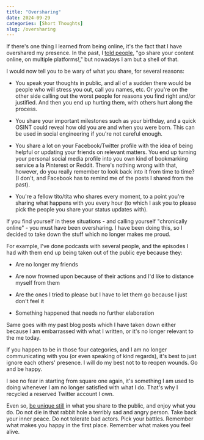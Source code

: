 ```yaml
---
title: "Oversharing"
date: 2024-09-29
categories: [Short Thoughts]
slug: /oversharing
---
```


If there's one thing I learned from being online, it's the fact that I have overshared my presence. In the past, I [told people](https://speakerdeck.com/jayagonoy/sharing-beyond-your-blog), "go share your content online, on multiple platforms!," but nowadays I am but a shell of that.

I would now tell you to be wary of what you share, for several reasons:

- You speak your thoughts in public, and all of a sudden there would be people who will stress you out, call you names, etc. Or you're on the other side calling out the worst people for reasons you find right and/or justified. And then you end up hurting them, with others hurt along the process.

- You share your important milestones such as your birthday, and a quick OSINT could reveal how old you are and when you were born. This can be used in social engineering if you're not careful enough.

- You share a lot on your Facebook/Twitter profile with the idea of being helpful or updating your friends on relevant matters. You end up turning your personal social media profile into you own kind of bookmarking service a la Pinterest or Reddit. There's nothing wrong with that, however, do you really remember to look back into it from time to time? (I don't, and Facebook has to remind me of the posts I shared from the past).

- You're a fellow tito/tita who shares every moment, to a point you're sharing what happens with you every hour (to which I ask you to please pick the people you share your status updates with).

If you find yourself in these situations - and calling yourself "chronically online" - you must have been oversharing. I have been doing this, so I decided to take down the stuff which no longer makes me proud.

For example, I've done podcasts with several people, and the episodes I had with them end up being taken out of the public eye because they:

- Are no longer my friends

- Are now frowned upon because of their actions and I'd like to distance myself from them

- Are the ones I tried to please but I have to let them go because I just don't feel it

- Something happened that needs no further elaboration

Same goes with my past blog posts which I have taken down either because I am embarrassed with what I written, or it's no longer relevant to the me today.

If you happen to be in those four categories, and I am no longer communicating with you (or even speaking of kind regards), it's best to just ignore each others' presence. I will do my best not to to reopen wounds. Go and be happy.

I see no fear in starting from square one again, it's something I am used to doing whenever I am no longer satisfied with what I do. That's why I recycled a reserved Twitter account I own.

Even so, [be unique still](https://speakerdeck.com/jayagonoy/avoiding-information-redundancy) in what you share to the public, and enjoy what you do. Do not die in that rabbit hole a terribly sad and angry person. Take back your inner peace. Do not tolerate bad actors. Pick your battles. Remember what makes you happy in the first place. Remember what makes you feel alive.
